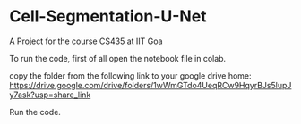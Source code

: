 # Cell-Segmentation-U-Net
A Project for the course CS435 at IIT Goa


To run the code, first of all open the notebook file in colab.

copy the folder from the following link to your google drive home:
https://drive.google.com/drive/folders/1wWmGTdo4UeqRCw9HqyrBJs5lupJy7ask?usp=share_link

Run the code.

